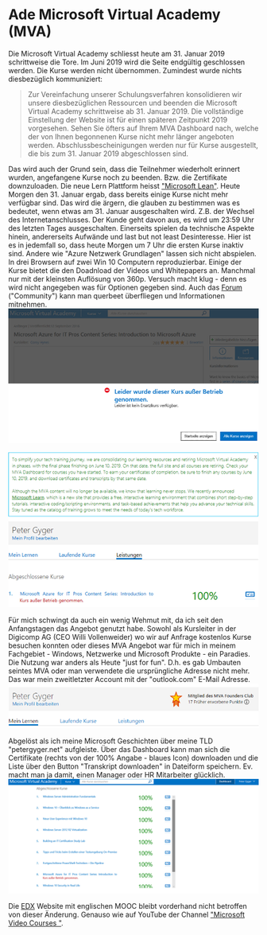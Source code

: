 # Ade Microsoft Virtual Academy (MVA)

Die Microsoft Virtual Academy schliesst heute am 31. Januar 2019 schrittweise die Tore. Im Juni 2019 wird die Seite endgültig geschlossen werden. Die Kurse werden nicht übernommen. Zumindest wurde nichts diesbezüglich kommuniziert: 

>Zur Vereinfachung unserer Schulungsverfahren konsolidieren wir unsere diesbezüglichen Ressourcen und beenden die Microsoft Virtual Academy schrittweise ab 31. Januar 2019. Die vollständige Einstellung der Website ist für einen späteren Zeitpunkt 2019 vorgesehen. Sehen Sie öfters auf Ihrem MVA Dashboard nach, welche der von Ihnen begonnenen Kurse nicht mehr länger angeboten werden. Abschlussbescheinigungen werden nur für Kurse ausgestellt, die bis zum 31. Januar 2019 abgeschlossen sind.

Das wird auch der Grund sein, dass die  Teilnehmer wiederholt erinnert wurden, angefangene Kurse noch zu beenden. Bzw. die Zertifikate downzuloaden. Die neue Lern Plattform heisst ["Microsoft Lean"](https://docs.microsoft.com/en-us/learn/). Heute Morgen den 31. Januar ergab, dass  bereits einige Kurse nicht mehr verfügbar sind. Das wird die ärgern, die glauben zu bestimmen was es bedeutet, wenn etwas am 31. Januar ausgeschalten wird. Z.B. der Wechsel des Internetanschlusses. Der Kunde geht davon aus, es wird um 23:59 Uhr des letzten Tages ausgeschalten. Einerseits spielen da technische Aspekte hinein, andererseits Aufwände und last but not least Desinteresse. Hier ist es in jedemfall so, dass heute Morgen um 7 Uhr die ersten Kurse inaktiv sind. Andere wie "Azure Netzwerk Grundlagen" lassen sich nicht abspielen. In drei Browsern auf zwei Win 10 Computern reproduzierbar. Einige der Kurse bietet die den Doadnload der Videos und Whitepapers an. Manchmal nur mit der kleinsten Auflösung von 360p. Versuch macht klug - denn es wird nicht angegeben was für Optionen gegeben sind. Auch das [Forum](https://trainingsupport.microsoft.com/en-us/tcmva/forum/tcmvaserver?sort=LastReplyDate&dir=Desc&tab=All&status=all&mod=&modAge=&advFil=&postedAfter=&postedBefore=&threadType=all&isFilterExpanded=false&page=1) ("Community") kann man querbeet überfliegen und Informationen mitnehmen.       
![Cover](../images/mva/mva2.png)  

![Cover](../images/mva/mva3.png)  

Für mich schwingt da auch ein wenig Wehmut mit, da ich seit den Anfangstagen das Angebot genutzt habe. Sowohl als Kursleiter in der Digicomp AG (CEO Willi Vollenweider) wo wir auf Anfrage kostenlos Kurse besuchen konnten oder dieses MVA Angebot war für mich in meinem Fachgebiet - Windows, Netzwerke und Microsoft Produkte - ein Paradies. Die Nutzung war anders als Heute "just for fun". D.h. es gab Umbauten seintes MVA oder man verwendete die ursprüngliche Adresse nicht mehr. Das war mein zweitletzter Account mit der "outlook.com" E-Mail Adresse.
![Cover](../images/mva/mva1.png)  

Abgelöst als ich meine Microsoft Geschichten über meine TLD "petergyger.net" aufgleiste. Über das Dashboard kann man sich die Certifikate (rechts von der 100% Angabe - blaues Icon) downloaden und die Liste über den Button "Transkript downloaden" in Dateiform speichern. Ev. macht man ja damit, einen Manager oder HR Mitarbeiter glücklich.
![Cover](../images/mva/mva4.png)  

Die [EDX](https://www.edx.org/school/microsoft) Website mit englischen MOOC bleibt vorderhand nicht betroffen von dieser Änderung. Genauso wie auf YouTube der Channel ["Microsoft Video Courses
"](https://www.youtube.com/channel/UCJ31x5A6zIdHF5tJhjftyiA).




